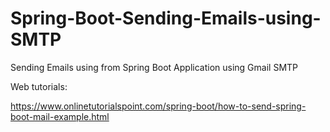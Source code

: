 # Spring-Boot-Sending-Emails-using-SMTP
Sending Emails using from Spring Boot Application using Gmail SMTP

Web tutorials:

https://www.onlinetutorialspoint.com/spring-boot/how-to-send-spring-boot-mail-example.html
